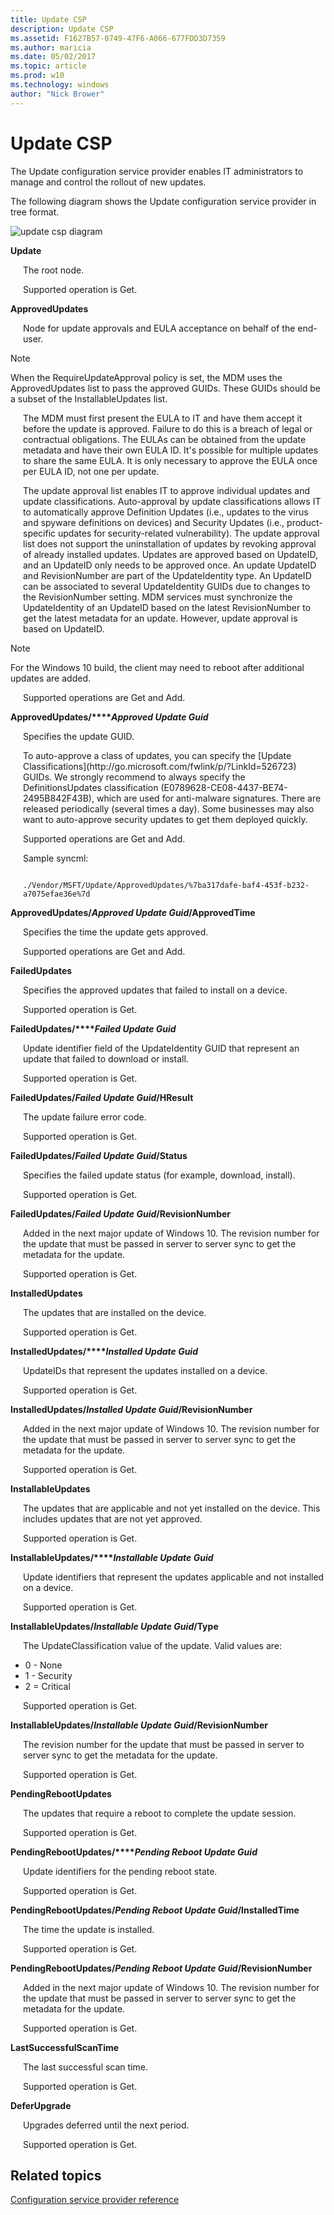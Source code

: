 ```yaml
---
title: Update CSP
description: Update CSP
ms.assetid: F1627B57-0749-47F6-A066-677FDD3D7359
ms.author: maricia
ms.date: 05/02/2017
ms.topic: article
ms.prod: w10
ms.technology: windows
author: "Nick Brower"
---
```



# Update CSP

The Update configuration service provider enables IT administrators to manage and control the rollout of new updates.

The following diagram shows the Update configuration service provider in tree format.

![update csp diagram](images/provisioning-csp-update.png)

<a href="" id="update"></a>**Update**  
<p style="margin-left: 20px">The root node.

<p style="margin-left: 20px">Supported operation is Get.

<a href="" id="approvedupdates"></a>**ApprovedUpdates**  
<p style="margin-left: 20px">Node for update approvals and EULA acceptance on behalf of the end-user.

> [!NOTE]
> When the RequireUpdateApproval policy is set, the MDM uses the ApprovedUpdates list to pass the approved GUIDs. These GUIDs should be a subset of the InstallableUpdates list.

<p style="margin-left: 20px">The MDM must first present the EULA to IT and have them accept it before the update is approved. Failure to do this is a breach of legal or contractual obligations. The EULAs can be obtained from the update metadata and have their own EULA ID. It's possible for multiple updates to share the same EULA. It is only necessary to approve the EULA once per EULA ID, not one per update.

<p style="margin-left: 20px">The update approval list enables IT to approve individual updates and update classifications. Auto-approval by update classifications allows IT to automatically approve Definition Updates (i.e., updates to the virus and spyware definitions on devices) and Security Updates (i.e., product-specific updates for security-related vulnerability). The update approval list does not support the uninstallation of updates by revoking approval of already installed updates. Updates are approved based on UpdateID, and an UpdateID only needs to be approved once. An update UpdateID and RevisionNumber are part of the UpdateIdentity type. An UpdateID can be associated to several UpdateIdentity GUIDs due to changes to the RevisionNumber setting. MDM services must synchronize the UpdateIdentity of an UpdateID based on the latest RevisionNumber to get the latest metadata for an update. However, update approval is based on UpdateID.

> [!NOTE]
> For the Windows 10 build, the client may need to reboot after additional updates are added.

<p style="margin-left: 20px">Supported operations are Get and Add.

<a href="" id="approvedupdates-approved-update-guid"></a>**ApprovedUpdates/****_Approved Update Guid_**  
<p style="margin-left: 20px">Specifies the update GUID.

<p style="margin-left: 20px">To auto-approve a class of updates, you can specify the [Update Classifications](http://go.microsoft.com/fwlink/p/?LinkId=526723) GUIDs. We strongly recommend to always specify the DefinitionsUpdates classification (E0789628-CE08-4437-BE74-2495B842F43B), which are used for anti-malware signatures. There are released periodically (several times a day). Some businesses may also want to auto-approve security updates to get them deployed quickly.

<p style="margin-left: 20px">Supported operations are Get and Add.

<p style="margin-left: 20px">Sample syncml:
<p style="margin-left: 20px"><code>
<LocURI>./Vendor/MSFT/Update/ApprovedUpdates/%7ba317dafe-baf4-453f-b232-a7075efae36e%7d</LocURI>
</code>

<a href="" id="approvedupdates-approved-update-guid-approvedtime"></a>**ApprovedUpdates/*Approved Update Guid*/ApprovedTime**  
<p style="margin-left: 20px">Specifies the time the update gets approved.

<p style="margin-left: 20px">Supported operations are Get and Add.

<a href="" id="failedupdates"></a>**FailedUpdates**  
<p style="margin-left: 20px">Specifies the approved updates that failed to install on a device.

<p style="margin-left: 20px">Supported operation is Get.

<a href="" id="failedupdates-failed-update-guid"></a>**FailedUpdates/****_Failed Update Guid_**  
<p style="margin-left: 20px">Update identifier field of the UpdateIdentity GUID that represent an update that failed to download or install.

<p style="margin-left: 20px">Supported operation is Get.

<a href="" id="failedupdates-failed-update-guid-hresult"></a>**FailedUpdates/*Failed Update Guid*/HResult**  
<p style="margin-left: 20px">The update failure error code.

<p style="margin-left: 20px">Supported operation is Get.

<a href="" id="failedupdates-failed-update-guid-status"></a>**FailedUpdates/*Failed Update Guid*/Status**  
<p style="margin-left: 20px">Specifies the failed update status (for example, download, install).

<p style="margin-left: 20px">Supported operation is Get.

<a href="" id="failedupdates-failed-update-guid-revisionnumber"></a>**FailedUpdates/*Failed Update Guid*/RevisionNumber**  
<p style="margin-left: 20px">Added in the next major update of Windows 10. The revision number for the update that must be passed in server to server sync to get the metadata for the update.

<p style="margin-left: 20px">Supported operation is Get.

<a href="" id="installedupdates"></a>**InstalledUpdates**  
<p style="margin-left: 20px">The updates that are installed on the device.

<p style="margin-left: 20px">Supported operation is Get.

<a href="" id="installedupdates-installed-update-guid"></a>**InstalledUpdates/****_Installed Update Guid_**  
<p style="margin-left: 20px">UpdateIDs that represent the updates installed on a device.

<p style="margin-left: 20px">Supported operation is Get.

<a href="" id="installedupdates-installed-update-guid-revisionnumber"></a>**InstalledUpdates/*Installed Update Guid*/RevisionNumber**  
<p style="margin-left: 20px">Added in the next major update of Windows 10. The revision number for the update that must be passed in server to server sync to get the metadata for the update.

<p style="margin-left: 20px">Supported operation is Get.

<a href="" id="installableupdates"></a>**InstallableUpdates**  
<p style="margin-left: 20px">The updates that are applicable and not yet installed on the device. This includes updates that are not yet approved.

<p style="margin-left: 20px">Supported operation is Get.

<a href="" id="installableupdates-installable-update-guid"></a>**InstallableUpdates/****_Installable Update Guid_**  
<p style="margin-left: 20px">Update identifiers that represent the updates applicable and not installed on a device.

<p style="margin-left: 20px">Supported operation is Get.

<a href="" id="installableupdates-installable-update-guid-type"></a>**InstallableUpdates/*Installable Update Guid*/Type**  
<p style="margin-left: 20px">The UpdateClassification value of the update. Valid values are:

-   0 - None
-   1 - Security
-   2 = Critical

<p style="margin-left: 20px">Supported operation is Get.

<a href="" id="installableupdates-installable-update-guid-revisionnumber"></a>**InstallableUpdates/*Installable Update Guid*/RevisionNumber**  
<p style="margin-left: 20px">The revision number for the update that must be passed in server to server sync to get the metadata for the update.

<p style="margin-left: 20px">Supported operation is Get.

<a href="" id="pendingrebootupdates"></a>**PendingRebootUpdates**  
<p style="margin-left: 20px">The updates that require a reboot to complete the update session.

<p style="margin-left: 20px">Supported operation is Get.

<a href="" id="pendingrebootupdates-pending-reboot-update-guid"></a>**PendingRebootUpdates/****_Pending Reboot Update Guid_**  
<p style="margin-left: 20px">Update identifiers for the pending reboot state.

<p style="margin-left: 20px">Supported operation is Get.

<a href="" id="pendingrebootupdates-pending-reboot-update-guid-installedtime"></a>**PendingRebootUpdates/*Pending Reboot Update Guid*/InstalledTime**  
<p style="margin-left: 20px">The time the update is installed.

<p style="margin-left: 20px">Supported operation is Get.

<a href="" id="pendingrebootupdates-pending-reboot-update-guid-revisionnumber"></a>**PendingRebootUpdates/*Pending Reboot Update Guid*/RevisionNumber**  
<p style="margin-left: 20px">Added in the next major update of Windows 10. The revision number for the update that must be passed in server to server sync to get the metadata for the update.

<p style="margin-left: 20px">Supported operation is Get.

<a href="" id="lastsuccessfulscantime"></a>**LastSuccessfulScanTime**  
<p style="margin-left: 20px">The last successful scan time.

<p style="margin-left: 20px">Supported operation is Get.

<a href="" id="deferupgrade"></a>**DeferUpgrade**  
<p style="margin-left: 20px">Upgrades deferred until the next period.

<p style="margin-left: 20px">Supported operation is Get.

## Related topics

[Configuration service provider reference](configuration-service-provider-reference.md)

 

 






